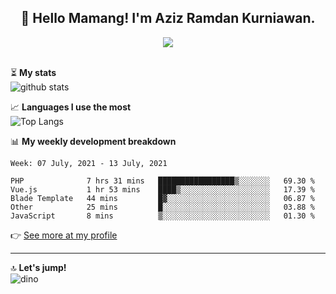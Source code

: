<h2 align="center">👋 Hello Mamang! I'm Aziz Ramdan Kurniawan.</h2>  
<p align="center">
  <img src="https://komarev.com/ghpvc/?username=azizramdan"> <br><br>
</p>
    
⏳ **My stats**  
![github stats](https://github-readme-stats.vercel.app/api?username=azizramdan&show_icons=true&count_private=true&title_color=000&hide_border=true&hide_title=true)  

📈 **Languages I use the most**  
![Top Langs](https://github-readme-stats.vercel.app/api/top-langs/?username=azizramdan&layout=compact&langs_count=6&hide=tsql&hide_border=true&hide_title=true&exclude_repo=Futsal-Go,Futsal-Go-Admin,Sistem-Informasi-Sensus-Harian-Rawat-Inap)  

📊 **My weekly development breakdown**
<!--START_SECTION:waka-->
```text
Week: 07 July, 2021 - 13 July, 2021

PHP              7 hrs 31 mins   █████████████████▒░░░░░░░   69.30 % 
Vue.js           1 hr 53 mins    ████▒░░░░░░░░░░░░░░░░░░░░   17.39 % 
Blade Template   44 mins         █▓░░░░░░░░░░░░░░░░░░░░░░░   06.87 % 
Other            25 mins         █░░░░░░░░░░░░░░░░░░░░░░░░   03.88 % 
JavaScript       8 mins          ▒░░░░░░░░░░░░░░░░░░░░░░░░   01.30 % 
```
<!--END_SECTION:waka-->
👉 [See more at my profile](https://wakatime.com/@azizramdan)
***
🔝 **Let's jump!**  
![dino](https://raw.githubusercontent.com/azizramdan/azizramdan/master/dino.gif)  
